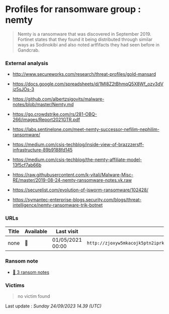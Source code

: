 # Profiles for ransomware group : **nemty**


> Nemty is a ransomware that was discovered in September 2019. Fortinet states that they found it being distributed through similar ways as Sodinokibi and also noted artfifacts they had seen before in Gandcrab.

### External analysis
- http://www.secureworks.com/research/threat-profiles/gold-mansard

- https://docs.google.com/spreadsheets/d/1MI8Z2tBhmqQ5X8Wf_ozv3dVjz5sJOs-3

- https://github.com/albertzsigovits/malware-notes/blob/master/Nemty.md

- https://go.crowdstrike.com/rs/281-OBQ-266/images/Report2021GTR.pdf

- https://labs.sentinelone.com/meet-nemty-successor-nefilim-nephilim-ransomware/

- https://medium.com/csis-techblog/inside-view-of-brazzzersff-infrastructure-89b9188fd145

- https://medium.com/csis-techblog/the-nemty-affiliate-model-13f5cf7ab66b

- https://raw.githubusercontent.com/k-vitali/Malware-Misc-RE/master/2019-08-24-nemty-ransomware-notes.vk.raw

- https://securelist.com/evolution-of-jsworm-ransomware/102428/

- https://symantec-enterprise-blogs.security.com/blogs/threat-intelligence/nemty-ransomware-trik-botnet

### URLs
| Title | Available | Last visit | fqdn | Screenshot 
|---|---|---|---|---|
| none | 🔴 | 01/05/2021 00:00 | `http://zjoxyw5mkacojk5ptn2iprkivg5clow72mjkyk5ttubzxprjjnwapkad.onion` | ❌ | 


### Ransom note
* [📝 3 ransom notes](notes/nemty)

### Victims

> no victim found




Last update : _Sunday 24/09/2023 14.39 (UTC)_
